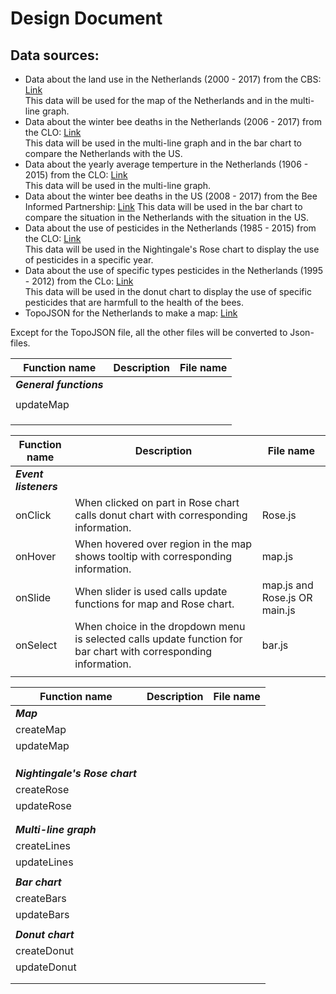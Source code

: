 # Design Document

## Data sources:

- Data about the land use in the Netherlands (2000 - 2017) from the CBS: [Link](http://statline.cbs.nl/Statweb/publication/?DM=SLNL&PA=80780NED&D1=0%2c2-7%2c13-18%2c24%2c50%2c90%2c116%2c156%2c159%2c226%2c321%2c327%2c332%2c364%2c383-384%2c388%2c400-403%2c406%2c409%2c418%2c427%2c444%2c459%2c504%2c512%2c519%2c526%2c538&D2=0&D3=0%2c5%2c10%2c15-16&HDR=G1%2cG2&STB=T&VW=T)  
This data will be used for the map of the Netherlands and in the multi-line graph. 
- Data about the winter bee deaths in the Netherlands (2006 - 2017) from the CLO: [Link](http://www.clo.nl/indicatoren/nl0572-oorzaken-bijensterfte)  
This data will be used in the multi-line graph and in the bar chart to compare the Netherlands with the US.
- Data about the yearly average temperture in the Netherlands (1906 - 2015) from the CLO: [Link](www.clo.nl/nl022612)  
This data will be used in the multi-line graph.
- Data about the winter bee deaths in the US (2008 - 2017) from the Bee Informed Partnership: [Link](https://bip2.beeinformed.org/survey/)  This data will be used in the bar chart to compare the situation in the Netherlands with the situation in the US.
- Data about the use of pesticides in the Netherlands (1985 - 2015) from the CLO: [Link](http://www.clo.nl/indicatoren/nl0015-afzet-gewasbeschermingsmiddelen-in-de-land--en-tuinbouw?i=11-61)  
This data will be used in the Nightingale's Rose chart to display the use of pesticides in a specific year.
- Data about the use of specific types pesticides in the Netherlands (1995 - 2012) from the CLo: [Link](http://www.clo.nl/indicatoren/nl0560-gebruik-gewasbeschermingsmiddelen-in-land--en-tuinbouw-per-actieve-stof)  
This data will be used in the donut chart to display the use of specific pesticides that are harmfull to the health of the bees.
- TopoJSON for the Netherlands to make a map: [Link](http://bl.ocks.org/phil-pedruco/9344373)


Except for the TopoJSON file, all the other files will be converted to Json-files.


| Function name   | Description  | File name  |
|-------------|-------------|-------------|
| ***General functions***  |   |   |
|   |   |   |   
| updateMap  |   |   | 
|   |   |   | 
|   |   |   |
|   |   |   |  


| Function name   | Description  | File name  |
|-------------|-------------|-------------|
| ***Event listeners***  |   |   |
| onClick  | When clicked on part in Rose chart calls donut chart with corresponding information. | Rose.js  |   
| onHover  | When hovered over region in the map shows tooltip with corresponding information. | map.js  | 
| onSlide  | When slider is used calls update functions for map and Rose chart. | map.js and Rose.js OR main.js  | 
| onSelect | When choice in the dropdown menu is selected calls update function for bar chart with corresponding information. | bar.js  |
|   |   |   |  


| Function name   | Description  | File name  |
|-------------|-------------|-------------|
| ***Map***  | | |
| createMap  |   |   |   
| updateMap  |   |   | 
|   |   |   | 
|   |   |   |
|   |   |   |  
| ***Nightingale's Rose chart***  |   |   |
| createRose   |   |   |
| updateRose  |   |   |
|   |   |   |
|   |   |   |
| ***Multi-line graph***  |   |   |
| createLines  |   |   |
| updateLines  |   |   |
|   |   |   |
| ***Bar chart***  |   |   |
| createBars  |   |   |
| updateBars  |   |   |
|   |   |   |
| ***Donut chart***  |   |   |
| createDonut  |   |   |
| updateDonut  |   |   |
|   |   |   |
|   |   |   |

